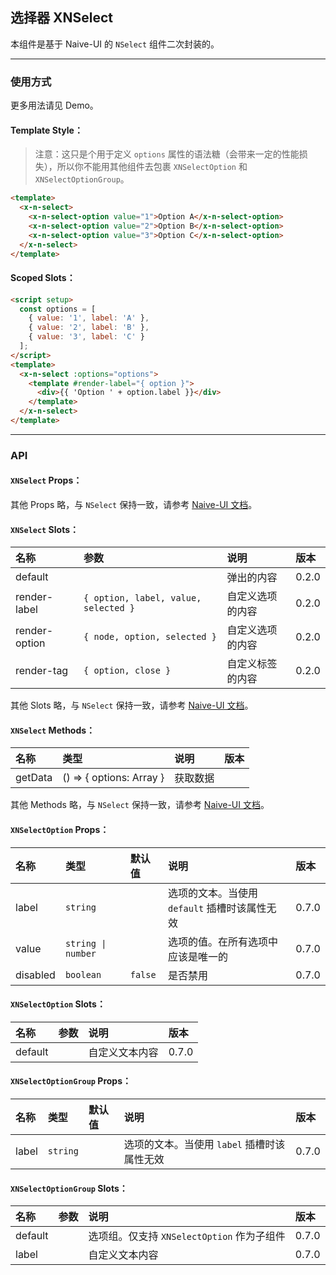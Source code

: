 ﻿## 选择器 XNSelect

本组件是基于 Naive-UI 的 `NSelect` 组件二次封装的。

---

### 使用方式

更多用法请见 Demo。

#### Template Style：

> 注意：这只是个用于定义 `options` 属性的语法糖（会带来一定的性能损失），所以你不能用其他组件去包裹 `XNSelectOption` 和 `XNSelectOptionGroup`。

```html
<template>
  <x-n-select>
    <x-n-select-option value="1">Option A</x-n-select-option>
    <x-n-select-option value="2">Option B</x-n-select-option>
    <x-n-select-option value="3">Option C</x-n-select-option>
  </x-n-select>
</template>
```

#### Scoped Slots：

```html
<script setup>
  const options = [
    { value: '1', label: 'A' },
    { value: '2', label: 'B' },
    { value: '3', label: 'C' }
  ];
</script>
<template>
  <x-n-select :options="options">
    <template #render-label="{ option }">
      <div>{{ 'Option ' + option.label }}</div>
    </template>
  </x-n-select>
</template>
```

---

### API

#### `XNSelect` Props：

其他 Props 略，与 `NSelect` 保持一致，请参考 [Naive-UI 文档](https://www.naiveui.com/zh-CN/os-theme/components/select#Select-Props)。

#### `XNSelect` Slots：

| 名称          | 参数                                 | 说明             | 版本  |
| :------------ | :----------------------------------- | :--------------- | :---- |
| default       |                                      | 弹出的内容       | 0.2.0 |
| render-label  | `{ option, label, value, selected }` | 自定义选项的内容 | 0.2.0 |
| render-option | `{ node, option, selected }`         | 自定义选项的内容 | 0.2.0 |
| render-tag    | `{ option, close }`                  | 自定义标签的内容 | 0.2.0 |

其他 Slots 略，与 `NSelect` 保持一致，请参考 [Naive-UI 文档](https://www.naiveui.com/zh-CN/os-theme/components/select#Select-Slots)。

#### `XNSelect` Methods：

| 名称    | 类型                                   | 说明     | 版本 |
| :------ | :------------------------------------- | :------- | :--- |
| getData | () => { options: Array<SelectOption> } | 获取数据 |      |

其他 Methods 略，与 `NSelect` 保持一致，请参考 [Naive-UI 文档](https://www.naiveui.com/zh-CN/os-theme/components/select#Select-Methods)。

#### `XNSelectOption` Props：

| 名称     | 类型               | 默认值  | 说明                                          | 版本  |
| :------- | :----------------- | :------ | :-------------------------------------------- | :---- |
| label    | `string`           |         | 选项的文本。当使用 `default` 插槽时该属性无效 | 0.7.0 |
| value    | `string \| number` |         | 选项的值。在所有选项中应该是唯一的            | 0.7.0 |
| disabled | `boolean`          | `false` | 是否禁用                                      | 0.7.0 |

#### `XNSelectOption` Slots：

| 名称    | 参数 | 说明           | 版本  |
| :------ | :--- | :------------- | :---- |
| default |      | 自定义文本内容 | 0.7.0 |

#### `XNSelectOptionGroup` Props：

| 名称  | 类型     | 默认值 | 说明                                        | 版本  |
| :---- | :------- | :----- | :------------------------------------------ | :---- |
| label | `string` |        | 选项的文本。当使用 `label` 插槽时该属性无效 | 0.7.0 |

#### `XNSelectOptionGroup` Slots：

| 名称    | 参数 | 说明                                       | 版本  |
| :------ | :--- | :----------------------------------------- | :---- |
| default |      | 选项组。仅支持 `XNSelectOption` 作为子组件 | 0.7.0 |
| label   |      | 自定义文本内容                             | 0.7.0 |
